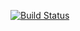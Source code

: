 [![Build Status](https://travis-ci.org/mattludwigs/generator-bean-stack.svg?branch=master)](https://travis-ci.org/mattludwigs/generator-bean-stack)
